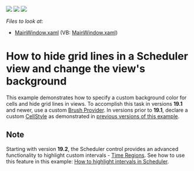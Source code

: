 <!-- default badges list -->
![](https://img.shields.io/endpoint?url=https://codecentral.devexpress.com/api/v1/VersionRange/128655979/19.2.3%2B)
[![](https://img.shields.io/badge/Open_in_DevExpress_Support_Center-FF7200?style=flat-square&logo=DevExpress&logoColor=white)](https://supportcenter.devexpress.com/ticket/details/T569772)
[![](https://img.shields.io/badge/📖_How_to_use_DevExpress_Examples-e9f6fc?style=flat-square)](https://docs.devexpress.com/GeneralInformation/403183)
<!-- default badges end -->
<!-- default file list -->
*Files to look at*:

* [MainWindow.xaml](./CS/DXSample/MainWindow.xaml) (VB: [MainWindow.xaml](./VB/DXSample/MainWindow.xaml))
<!-- default file list end -->
# How to hide grid lines in a Scheduler view and change the view's background

This example demonstrates how to specify a custom background color for cells and hide grid lines in views. To accomplish this task in versions **19.1** and newer, use  a custom [Brush Provider](https://docs.devexpress.com/WPF/400994/controls-and-libraries/scheduler/appearance-customization?v=19.2#brush-provider). In versions prior to **19.1**, declare a custom [CellStyle](https://docs.devexpress.com/WPF/DevExpress.Xpf.Scheduling.DayViewBase.CellStyle) as demonstrated in [previous versions of this example](https://github.com/DevExpress-Examples/how-to-hide-grid-lines-in-a-scheduler-view-and-change-the-views-background-t569772/tree/17.2.3+).

## Note
Starting with version **19.2**, the Scheduler control provides an advanced functionality to highlight custom intervals - [Time Regions](https://docs.devexpress.com/WPF/401378/controls-and-libraries/scheduler/time-regions). See how to use this feature in this example: [How to highlight intervals in Scheduler](https://supportcenter.devexpress.com/ticket/details/t590114/how-to-color-time-cells-partially).

<br/>


